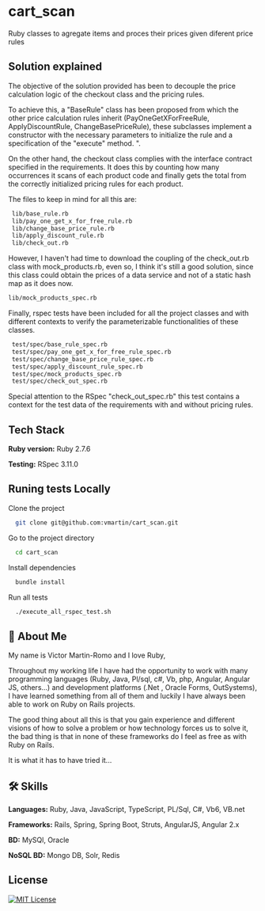 # cart_scan
Ruby classes to agregate items and proces their prices given diferent price rules

## Solution explained

The objective of the solution provided has been to decouple the price calculation logic of the checkout class and the pricing rules.

To achieve this, a "BaseRule" class has been proposed from which the other price calculation rules inherit (PayOneGetXForFreeRule, ApplyDiscountRule, ChangeBasePriceRule), these subclasses implement a constructor with the necessary parameters to initialize the rule and a specification of the "execute" method. ".

On the other hand, the checkout class complies with the interface contract specified in the requirements. It does this by counting how many occurrences it scans of each product code and finally gets the total from the correctly initialized pricing rules for each product.

The files to keep in mind for all this are:

```bash
 lib/base_rule.rb
 lib/pay_one_get_x_for_free_rule.rb
 lib/change_base_price_rule.rb
 lib/apply_discount_rule.rb  
 lib/check_out.rb 
```

However, I haven't had time to download the coupling of the check_out.rb class with mock_products.rb, even so, I think it's still a good solution, since this class could obtain the prices of a data service and not of a static hash map as it does now.

```bash
lib/mock_products_spec.rb 
```

Finally, rspec tests have been included for all the project classes and with different contexts to verify the parameterizable functionalities of these classes.

```bash
 test/spec/base_rule_spec.rb
 test/spec/pay_one_get_x_for_free_rule_spec.rb
 test/spec/change_base_price_rule_spec.rb
 test/spec/apply_discount_rule_spec.rb  
 test/spec/mock_products_spec.rb 
 test/spec/check_out_spec.rb 
```

Special attention to the RSpec "check_out_spec.rb" this test contains a context for the test data of the requirements with and without pricing rules.


## Tech Stack

**Ruby version:** Ruby 2.7.6

**Testing:**      RSpec 3.11.0


## Runing tests Locally

Clone the project

```bash
  git clone git@github.com:vmartin/cart_scan.git
```

Go to the project directory

```bash
  cd cart_scan
```

Install dependencies

```bash
  bundle install
```

Run all tests

```bash
  ./execute_all_rspec_test.sh
```

## 🚀 About Me

My name is Victor Martin-Romo and I love Ruby,

Throughout my working life I have had the opportunity to work with many programming languages (Ruby, Java, Pl/sql, c#, Vb, php, Angular, Angular JS, others...) and development platforms (.Net , Oracle Forms, OutSystems), I have learned something from all of them and luckily I have always been able to work on Ruby on Rails projects.

The good thing about all this is that you gain experience and different visions of how to solve a problem or how technology forces us to solve it, the bad thing is that in none of these frameworks do I feel as free as with Ruby on Rails.

It is what it has to have tried it...

## 🛠 Skills

**Languages:** Ruby, Java, JavaScript, TypeScript, PL/Sql, C#, Vb6, VB.net

**Frameworks:** Rails, Spring, Spring Boot, Struts, AngularJS, Angular 2.x

**BD:** MySQl, Oracle

**NoSQL BD:** Mongo DB, Solr, Redis 

## License
 
[![MIT License](https://img.shields.io/badge/License-MIT-green.svg)](https://choosealicense.com/licenses/mit/)


